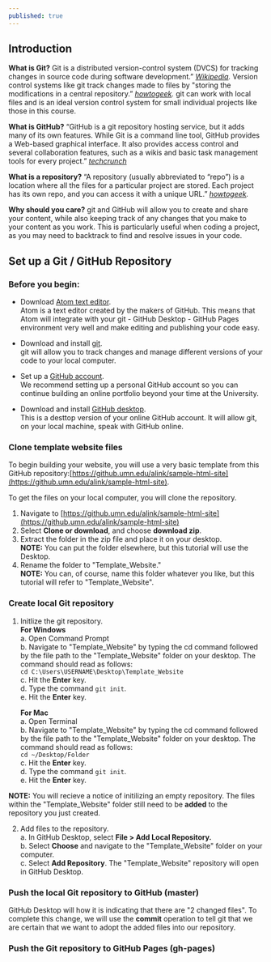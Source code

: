 ```yaml
---
published: true
---
```

## Introduction
**What is Git?** Git is a distributed version-control system (DVCS) for tracking changes in source code during software development.” *[Wikipedia](https://en.wikipedia.org/wiki/Git).* Version control systems like git track changes made to files by "storing the modifications in a central repository.” *[howtogeek](https://www.howtogeek.com/180167/htg-explains-what-is-github-and-what-do-geeks-use-it-for/).* git can work with local files and is an ideal version control system for small individual projects like those in this course. 

**What is GitHub?** “GitHub is a git repository hosting service, but it adds many of its own features. While Git is a command line tool, GitHub provides a Web-based graphical interface. It also provides access control and several collaboration features, such as a wikis and basic task management tools for every project.” *[techcrunch](https://techcrunch.com/2012/07/14/what-exactly-is-github-anyway)*

**What is a repository?** “A repository (usually abbreviated to “repo”) is a location where all the files for a particular project are stored. Each project has its own repo, and you can access it with a unique URL.” *[howtogeek](https://www.howtogeek.com/180167/htg-explains-what-is-github-and-what-do-geeks-use-it-for/).* 

**Why should you care?** git and GitHub will allow you to create and share your content, while also keeping track of any changes that you make to your content as you work. This is particularly useful when coding a project, as you may need to backtrack to find and resolve issues in your code. 

## Set up a Git / GitHub Repository
### Before you begin:
* Download [Atom text editor](https://atom.io/).  
    Atom is a text editor created by the makers of GitHub. This means that Atom will integrate with your git - GitHub Desktop - GitHub Pages environment very well and make editing and publishing your code easy.

* Download and install [git](https://git-scm.com/).  
    git will allow you to track changes and manage different versions of your code to your local computer. 

* Set up a [GitHub account](https://github.com).  
    We recommend setting up a personal GitHub account so you can continue building an online portfolio beyond your time at the University.

* Download and install [GitHub desktop](https://desktop.github.com/).  
    This is a desttop version of your online GitHub account. It will allow git, on your local machine, speak with GitHub online. 

### Clone template website files
To begin building your website, you will use a very basic template from this GitHub repository:[https://github.umn.edu/alink/sample-html-site](https://github.umn.edu/alink/sample-html-site).

To get the files on your local computer, you will clone the repository.
1. Navigate to [https://github.umn.edu/alink/sample-html-site](https://github.umn.edu/alink/sample-html-site)
2. Select **Clone or download**, and choose **download zip**.
3. Extract the folder in the zip file and place it on your desktop.  
**NOTE:** You can put the folder elsewhere, but this tutorial will use the Desktop.  
4. Rename the folder to "Template_Website."  
**NOTE:** You can, of course, name this folder whatever you like, but this tutorial will refer to "Template_Website".

### Create local Git repository
1. Initlize the git repository.  
	**For Windows**  
    a. Open Command Prompt  
    b. Navigate to "Template_Website" by typing the cd command followed by the file path to the "Template_Website" folder on your desktop. The command should read as follows:  
    `cd C:\Users\USERNAME\Desktop\Template_Website`  
    c. Hit the **Enter** key.  
    d. Type the command `git init`.  
    e. Hit the **Enter** key.  
    
    **For Mac**  
    a. Open Terminal  
    b. Navigate to "Template_Website" by typing the cd command followed by the file path to the "Template_Website" folder on your desktop. The command should read as follows:  
    `cd ~/Desktop/Folder`  
    c. Hit the **Enter** key.  
    d. Type the command `git init`.  
    e. Hit the **Enter** key.
    
**NOTE:** You will recieve a notice of initilizing an empty repository. The files within the "Template_Website" folder still need to be **added** to the repository you just created.  

2. Add files to the repository.  
	a. In GitHub Desktop, select **File > Add Local Repository.**  
    b. Select **Choose** and navigate to the "Template_Website" folder on your computer.  
    c. Select **Add Repository**. The "Template_Website" repository will open in GitHub Desktop.  
    
### Push the local Git repository to GitHub (master)
GitHub Desktop will how it is indicating that there are "2 changed files". To complete this change, we will use the **commit** operation to tell git that we are certain that we want to adopt the added files into our repository. 
### Push the Git repository to GitHub Pages (gh-pages)
